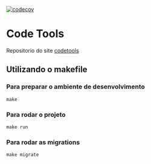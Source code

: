 
[![codecov](https://codecov.io/gh/Perceu/codetools/branch/main/graph/badge.svg?token=BIRUYR3J7V)](https://codecov.io/gh/Perceu/codetools)

# Code Tools
Repositorio do site [codetools](https://codetools.com.br/)

## Utilizando o makefile

### Para preparar o ambiente de desenvolvimento

```shell
make
```

### Para rodar o projeto

```shell
make run
```

### Para rodar as migrations

```shell
make migrate
```
